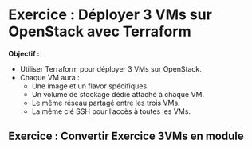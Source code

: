 # Exercice : Déployer 3 VMs sur OpenStack avec Terraform

**Objectif :**

- Utiliser Terraform pour déployer 3 VMs sur OpenStack.
- Chaque VM aura :
    - Une image et un flavor spécifiques.
    - Un volume de stockage dédié attaché à chaque VM.
	- Le même réseau partagé entre les trois VMs.
	- La même clé SSH pour l’accès à toutes les VMs.



## Exercice : Convertir Exercice 3VMs en module 
